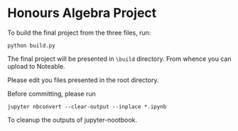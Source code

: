 # Honours Algebra Project

To build the final project from the three files, run: 

```
python build.py
```

The final project will be presented in `\build` directory. From whence you can upload to Noteable.

Please edit you files presented in the root directory.

Before committing, please run 

```
jupyter nbconvert --clear-output --inplace *.ipynb
```

To cleanup the outputs of jupyter-nootbook.
